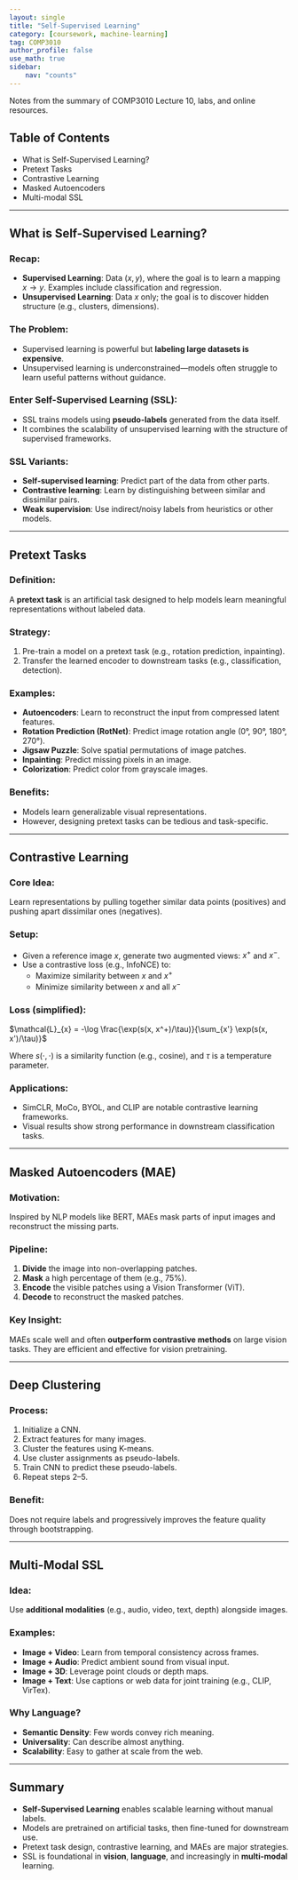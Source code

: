 ```yaml
---
layout: single
title: "Self-Supervised Learning"
category: [coursework, machine-learning]
tag: COMP3010
author_profile: false
use_math: true
sidebar:
    nav: "counts"
---
```


Notes from the summary of COMP3010 Lecture 10, labs, and online resources.

## Table of Contents
- What is Self-Supervised Learning?
- Pretext Tasks
- Contrastive Learning
- Masked Autoencoders
- Multi-modal SSL

---

## What is Self-Supervised Learning?

### Recap:
- **Supervised Learning**: Data $(x, y)$, where the goal is to learn a mapping $x \rightarrow y$. Examples include classification and regression.
- **Unsupervised Learning**: Data $x$ only; the goal is to discover hidden structure (e.g., clusters, dimensions).

### The Problem:
- Supervised learning is powerful but **labeling large datasets is expensive**.
- Unsupervised learning is underconstrained—models often struggle to learn useful patterns without guidance.

### Enter Self-Supervised Learning (SSL):
- SSL trains models using **pseudo-labels** generated from the data itself.
- It combines the scalability of unsupervised learning with the structure of supervised frameworks.

### SSL Variants:
- **Self-supervised learning**: Predict part of the data from other parts.
- **Contrastive learning**: Learn by distinguishing between similar and dissimilar pairs.
- **Weak supervision**: Use indirect/noisy labels from heuristics or other models.

---

## Pretext Tasks

### Definition:
A **pretext task** is an artificial task designed to help models learn meaningful representations without labeled data.

### Strategy:
1. Pre-train a model on a pretext task (e.g., rotation prediction, inpainting).
2. Transfer the learned encoder to downstream tasks (e.g., classification, detection).

### Examples:
- **Autoencoders**: Learn to reconstruct the input from compressed latent features.
- **Rotation Prediction (RotNet)**: Predict image rotation angle (0°, 90°, 180°, 270°).
- **Jigsaw Puzzle**: Solve spatial permutations of image patches.
- **Inpainting**: Predict missing pixels in an image.
- **Colorization**: Predict color from grayscale images.

### Benefits:
- Models learn generalizable visual representations.
- However, designing pretext tasks can be tedious and task-specific.

---

## Contrastive Learning

### Core Idea:
Learn representations by pulling together similar data points (positives) and pushing apart dissimilar ones (negatives).

### Setup:
- Given a reference image $x$, generate two augmented views: $x^+$ and $x^-$.
- Use a contrastive loss (e.g., InfoNCE) to:
  - Maximize similarity between $x$ and $x^+$
  - Minimize similarity between $x$ and all $x^-$

### Loss (simplified):
$\mathcal{L}_{x} = -\log \frac{\exp(s(x, x^+)/\tau)}{\sum_{x'} \exp(s(x, x')/\tau)}$

Where $s(\cdot, \cdot)$ is a similarity function (e.g., cosine), and $\tau$ is a temperature parameter.

### Applications:
- SimCLR, MoCo, BYOL, and CLIP are notable contrastive learning frameworks.
- Visual results show strong performance in downstream classification tasks.

---

## Masked Autoencoders (MAE)

### Motivation:
Inspired by NLP models like BERT, MAEs mask parts of input images and reconstruct the missing parts.

### Pipeline:
1. **Divide** the image into non-overlapping patches.
2. **Mask** a high percentage of them (e.g., 75%).
3. **Encode** the visible patches using a Vision Transformer (ViT).
4. **Decode** to reconstruct the masked patches.

### Key Insight:
MAEs scale well and often **outperform contrastive methods** on large vision tasks. They are efficient and effective for vision pretraining.

---

## Deep Clustering

### Process:
1. Initialize a CNN.
2. Extract features for many images.
3. Cluster the features using K-means.
4. Use cluster assignments as pseudo-labels.
5. Train CNN to predict these pseudo-labels.
6. Repeat steps 2–5.

### Benefit:
Does not require labels and progressively improves the feature quality through bootstrapping.

---

## Multi-Modal SSL

### Idea:
Use **additional modalities** (e.g., audio, video, text, depth) alongside images.

### Examples:
- **Image + Video**: Learn from temporal consistency across frames.
- **Image + Audio**: Predict ambient sound from visual input.
- **Image + 3D**: Leverage point clouds or depth maps.
- **Image + Text**: Use captions or web data for joint training (e.g., CLIP, VirTex).

### Why Language?
- **Semantic Density**: Few words convey rich meaning.
- **Universality**: Can describe almost anything.
- **Scalability**: Easy to gather at scale from the web.

---

## Summary

- **Self-Supervised Learning** enables scalable learning without manual labels.
- Models are pretrained on artificial tasks, then fine-tuned for downstream use.
- Pretext task design, contrastive learning, and MAEs are major strategies.
- SSL is foundational in **vision**, **language**, and increasingly in **multi-modal** learning.